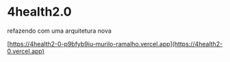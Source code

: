 # 4health2.0
refazendo com uma arquitetura nova


[https://4health2-0-p9bfyb9iu-murilo-ramalho.vercel.app](https://4health2-0.vercel.app)
